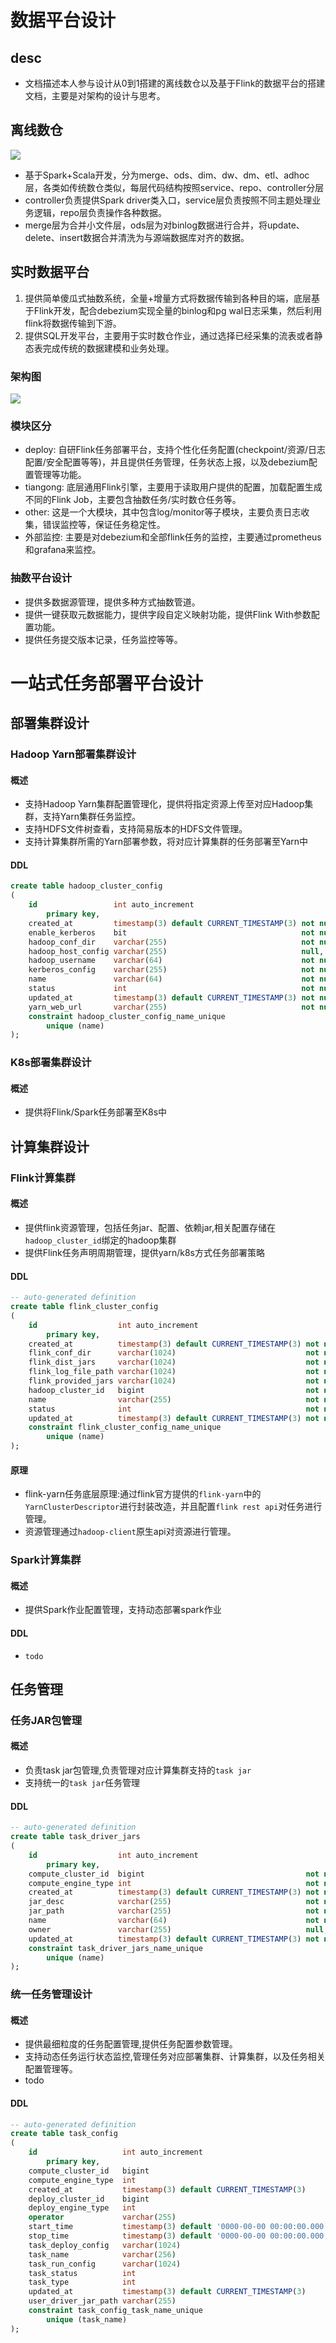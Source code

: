 # 数据平台设计

## desc
* 文档描述本人参与设计从0到1搭建的离线数仓以及基于Flink的数据平台的搭建文档，主要是对架构的设计与思考。

## 离线数仓

![](../img/离线数仓.jpg)

* 基于Spark+Scala开发，分为merge、ods、dim、dw、dm、etl、adhoc层，各类如传统数仓类似，每层代码结构按照service、repo、controller分层
* controller负责提供Spark driver类入口，service层负责按照不同主题处理业务逻辑，repo层负责操作各种数据。
* merge层为合并小文件层，ods层为对binlog数据进行合并，将update、delete、insert数据合并清洗为与源端数据库对齐的数据。

## 实时数据平台

1. 提供简单傻瓜式抽数系统，全量+增量方式将数据传输到各种目的端，底层基于Flink开发，配合debezium实现全量的binlog和pg wal日志采集，然后利用flink将数据传输到下游。
2. 提供SQL开发平台，主要用于实时数仓作业，通过选择已经采集的流表或者静态表完成传统的数据建模和业务处理。

### 架构图

![](实时数仓架构.jpg)

### 模块区分

* deploy: 自研Flink任务部署平台，支持个性化任务配置(checkpoint/资源/日志配置/安全配置等等)，并且提供任务管理，任务状态上报，以及debezium配置管理等功能。
* tiangong: 底层通用Flink引擎，主要用于读取用户提供的配置，加载配置生成不同的Flink Job，主要包含抽数任务/实时数仓任务等。
* other: 这是一个大模块，其中包含log/monitor等子模块，主要负责日志收集，错误监控等，保证任务稳定性。
* 外部监控: 主要是对debezium和全部flink任务的监控，主要通过prometheus和grafana来监控。

### 抽数平台设计

* 提供多数据源管理，提供多种方式抽数管道。
* 提供一键获取元数据能力，提供字段自定义映射功能，提供Flink With参数配置功能。
* 提供任务提交版本记录，任务监控等等。

# 一站式任务部署平台设计

## 部署集群设计

### Hadoop Yarn部署集群设计

#### 概述

* 支持Hadoop Yarn集群配置管理化，提供将指定资源上传至对应Hadoop集群，支持Yarn集群任务监控。
* 支持HDFS文件树查看，支持简易版本的HDFS文件管理。
* 支持计算集群所需的Yarn部署参数，将对应计算集群的任务部署至Yarn中

#### DDL

```sql
create table hadoop_cluster_config
(
    id                 int auto_increment
        primary key,
    created_at         timestamp(3) default CURRENT_TIMESTAMP(3) not null,
    enable_kerberos    bit                                       not null,
    hadoop_conf_dir    varchar(255)                              not null,
    hadoop_host_config varchar(255)                              null,
    hadoop_username    varchar(64)                               not null,
    kerberos_config    varchar(255)                              not null,
    name               varchar(64)                               not null,
    status             int                                       not null,
    updated_at         timestamp(3) default CURRENT_TIMESTAMP(3) not null on update CURRENT_TIMESTAMP(3),
    yarn_web_url       varchar(255)                              not null,
    constraint hadoop_cluster_config_name_unique
        unique (name)
);
```

### K8s部署集群设计

#### 概述

- 提供将Flink/Spark任务部署至K8s中

## 计算集群设计

### Flink计算集群

#### 概述

- 提供flink资源管理，包括任务jar、配置、依赖jar,相关配置存储在`hadoop_cluster_id`绑定的hadoop集群
- 提供Flink任务声明周期管理，提供yarn/k8s方式任务部署策略

#### DDL

```sql
-- auto-generated definition
create table flink_cluster_config
(
    id                  int auto_increment
        primary key,
    created_at          timestamp(3) default CURRENT_TIMESTAMP(3) not null,
    flink_conf_dir      varchar(1024)                             not null,
    flink_dist_jars     varchar(1024)                             not null,
    flink_log_file_path varchar(1024)                             not null,
    flink_provided_jars varchar(1024)                             not null,
    hadoop_cluster_id   bigint                                    not null,
    name                varchar(255)                              not null,
    status              int                                       not null,
    updated_at          timestamp(3) default CURRENT_TIMESTAMP(3) not null on update CURRENT_TIMESTAMP(3),
    constraint flink_cluster_config_name_unique
        unique (name)
);
```

#### 原理

* flink-yarn任务底层原理:通过flink官方提供的`flink-yarn`中的`YarnClusterDescriptor`进行封装改造，并且配置`flink rest api`对任务进行管理。
* 资源管理通过`hadoop-client`原生api对资源进行管理。

### Spark计算集群

#### 概述

- 提供Spark作业配置管理，支持动态部署spark作业

#### DDL

* `todo`

## 任务管理

### 任务JAR包管理

#### 概述

- 负责task jar包管理,负责管理对应计算集群支持的`task jar`
- 支持统一的`task jar`任务管理

#### DDL

```sql
-- auto-generated definition
create table task_driver_jars
(
    id                  int auto_increment
        primary key,
    compute_cluster_id  bigint                                    not null,
    compute_engine_type int                                       not null,
    created_at          timestamp(3) default CURRENT_TIMESTAMP(3) not null,
    jar_desc            varchar(255)                              not null,
    jar_path            varchar(255)                              not null,
    name                varchar(64)                               not null,
    owner               varchar(255)                              null,
    updated_at          timestamp(3) default CURRENT_TIMESTAMP(3) not null on update CURRENT_TIMESTAMP(3),
    constraint task_driver_jars_name_unique
        unique (name)
);
```

### 统一任务管理设计

#### 概述

- 提供最细粒度的任务配置管理,提供任务配置参数管理。
- 支持动态任务运行状态监控,管理任务对应部署集群、计算集群，以及任务相关配置管理等。
- todo

#### DDL

```sql
-- auto-generated definition
create table task_config
(
    id                   int auto_increment
        primary key,
    compute_cluster_id   bigint                                         not null,
    compute_engine_type  int                                            not null,
    created_at           timestamp(3) default CURRENT_TIMESTAMP(3)      not null,
    deploy_cluster_id    bigint                                         not null,
    deploy_engine_type   int                                            not null,
    operator             varchar(255)                                   not null,
    start_time           timestamp(3) default '0000-00-00 00:00:00.000' not null,
    stop_time            timestamp(3) default '0000-00-00 00:00:00.000' not null,
    task_deploy_config   varchar(1024)                                  not null,
    task_name            varchar(256)                                   not null,
    task_run_config      varchar(1024)                                  null,
    task_status          int                                            not null,
    task_type            int                                            not null,
    updated_at           timestamp(3) default CURRENT_TIMESTAMP(3)      not null on update CURRENT_TIMESTAMP(3),
    user_driver_jar_path varchar(255)                                   not null,
    constraint task_config_task_name_unique
        unique (task_name)
);
```

